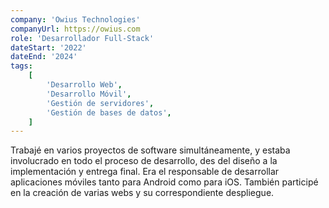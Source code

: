 ```yaml
---
company: 'Owius Technologies'
companyUrl: https://owius.com
role: 'Desarrollador Full-Stack'
dateStart: '2022'
dateEnd: '2024'
tags:
    [
        'Desarrollo Web',
        'Desarrollo Móvil',
        'Gestión de servidores',
        'Gestión de bases de datos',
    ]
---
```


Trabajé en varios proyectos de software simultáneamente, y estaba involucrado en todo
el proceso de desarrollo, des del diseño a la implementación y entrega final. Era el
responsable de desarrollar aplicaciones móviles tanto para Android como para iOS.
También participé en la creación de varias webs y su correspondiente despliegue.
